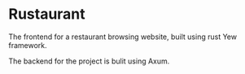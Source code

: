 # Rustaurant

The frontend for a restaurant browsing website, built using rust Yew framework.

The backend for the project is bulit using Axum.
